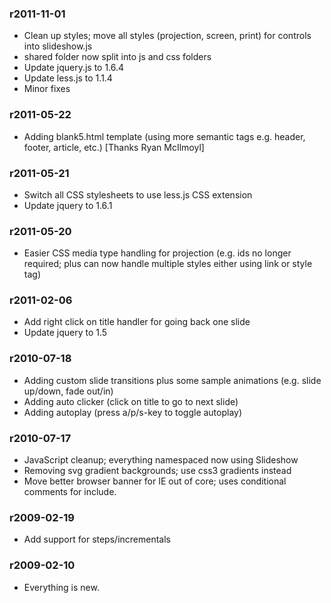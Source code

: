 ### r2011-11-01

* Clean up styles; move all styles (projection, screen, print) for controls into slideshow.js
* shared folder now split into js and css folders
* Update jquery.js to 1.6.4
* Update less.js to 1.1.4
* Minor fixes

### r2011-05-22

* Adding blank5.html template (using more semantic tags e.g. header, footer, article, etc.) [Thanks Ryan McIlmoyl]

### r2011-05-21

* Switch all CSS stylesheets to use less.js CSS extension
* Update jquery to 1.6.1

### r2011-05-20  

* Easier CSS media type handling for projection (e.g. ids no longer required; plus can now handle multiple styles either using link or style tag)

### r2011-02-06

* Add right click on title handler for going back one slide
* Update jquery to 1.5

### r2010-07-18

* Adding custom slide transitions plus some sample animations (e.g. slide up/down, fade out/in)
* Adding auto clicker (click on title to go to next slide)
* Adding autoplay (press a/p/s-key to toggle autoplay)

### r2010-07-17

* JavaScript cleanup; everything namespaced now using Slideshow
* Removing svg gradient backgrounds; use css3 gradients instead
* Move better browser banner for IE out of core; uses conditional comments for include.

### r2009-02-19

* Add support for steps/incrementals

### r2009-02-10

* Everything is new.